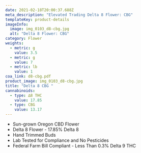 ```yaml
---
date: 2021-02-18T20:00:37.688Z
meta_description: "Elevated Trading Delta 8 Flower: CBG"
templateKey: product-details
imageInfo:
  image: img_0103_d8-cbg.jpg
  alt: "Delta 8 Flower: CBG"
category: Flower
weights:
  - metric: g
    value: 3.5
  - metric: g
    value: 7
  - metric: lb
    value: 1
coa_link: d8-cbg.pdf
product_image: img_0103_d8-cbg.jpg
title: "Delta 8 CBG "
cannabinoids:
  - type: ∆8 THC
    value: 17.85
  - type: CBG
    value: 13.17
---
```

* Sun-grown Oregon CBD Flower
* Delta 8 Flower - 17.85% Delta 8
* Hand Trimmed Buds
* Lab Tested for Compliance and No Pesticides
* Federal Farm Bill Compliant - Less Than 0.3% Delta 9 THC